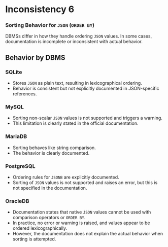 # Inconsistency 6

### Sorting Behavior for `JSON` (`ORDER BY`)

DBMSs differ in how they handle ordering `JSON` values. In some cases, documentation is incomplete or inconsistent with actual behavior.

## Behavior by DBMS

### SQLite
- Stores `JSON` as plain text, resulting in lexicographical ordering.
- Behavior is consistent but not explicitly documented in JSON-specific references.

### MySQL
- Sorting non-scalar `JSON` values is not supported and triggers a warning.
- This limitation is clearly stated in the official documentation.

### MariaDB
- Sorting behaves like string comparison.
- The behavior is clearly documented.

### PostgreSQL
- Ordering rules for `JSONB` are explicitly documented.
- Sorting of `JSON` values is not supported and raises an error, but this is not specified in the documentation.

### OracleDB
- Documentation states that native `JSON` values cannot be used with comparison operators or `ORDER BY`.
- In practice, no error or warning is raised, and values appear to be ordered lexicographically.
- However, the documentation does not explain the actual behavior when sorting is attempted.
